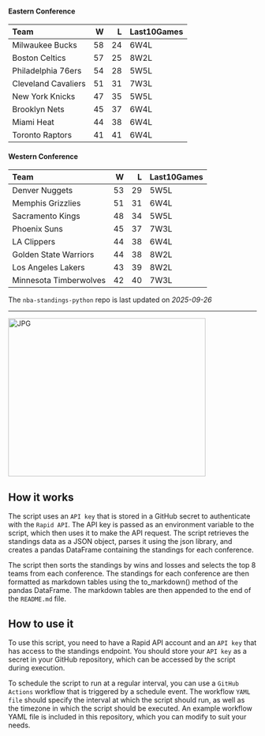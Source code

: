 #### Eastern Conference

| Team                |   W |   L | Last10Games   |
|:--------------------|----:|----:|:--------------|
| Milwaukee Bucks     |  58 |  24 | 6W4L          |
| Boston Celtics      |  57 |  25 | 8W2L          |
| Philadelphia 76ers  |  54 |  28 | 5W5L          |
| Cleveland Cavaliers |  51 |  31 | 7W3L          |
| New York Knicks     |  47 |  35 | 5W5L          |
| Brooklyn Nets       |  45 |  37 | 6W4L          |
| Miami Heat          |  44 |  38 | 6W4L          |
| Toronto Raptors     |  41 |  41 | 6W4L          |

#### Western Conference

| Team                   |   W |   L | Last10Games   |
|:-----------------------|----:|----:|:--------------|
| Denver Nuggets         |  53 |  29 | 5W5L          |
| Memphis Grizzlies      |  51 |  31 | 6W4L          |
| Sacramento Kings       |  48 |  34 | 5W5L          |
| Phoenix Suns           |  45 |  37 | 7W3L          |
| LA Clippers            |  44 |  38 | 6W4L          |
| Golden State Warriors  |  44 |  38 | 8W2L          |
| Los Angeles Lakers     |  43 |  39 | 8W2L          |
| Minnesota Timberwolves |  42 |  40 | 7W3L          |

The `nba-standings-python` repo is last updated on *2025-09-26*

---
<img alt="JPG" src="https://www.logodesignlove.com/images/classic/nba-logo.jpg" width="400" height="320" />

## How it works
The script uses an `API key` that is stored in a GitHub secret to authenticate with the `Rapid API`. The API key is passed as an environment variable to the script, which then uses it to make the API request. The script retrieves the standings data as a JSON object, parses it using the json library, and creates a pandas DataFrame containing the standings for each conference.

The script then sorts the standings by wins and losses and selects the top 8 teams from each conference. The standings for each conference are then formatted as markdown tables using the to_markdown() method of the pandas DataFrame. The markdown tables are then appended to the end of the `README.md` file.

## How to use it
To use this script, you need to have a Rapid API account and an `API key` that has access to the standings endpoint. You should store your `API key` as a secret in your GitHub repository, which can be accessed by the script during execution.

To schedule the script to run at a regular interval, you can use a `GitHub Actions` workflow that is triggered by a schedule event. The workflow `YAML file` should specify the interval at which the script should run, as well as the timezone in which the script should be executed. An example workflow YAML file is included in this repository, which you can modify to suit your needs.
